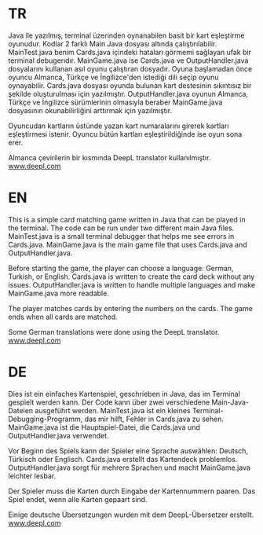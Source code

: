 # TR
Java ile yazılmış, terminal üzerinden oynanabilen basit bir kart eşleştirme oyunudur.
Kodlar 2 farklı Main Java dosyası altında çalıştırılabilir.
MainTest.java benim Cards.java içindeki hataları görmemi sağlayan ufak bir terminal debugerıdır.
MainGame.java ise Cards.java ve OutputHandler.java dosyalarını kullanan asıl oyunu çalıştıran dosyadır.
Oyuna başlamadan önce oyuncu Almanca, Türkçe ve İngilizce'den istediği dili seçip oyunu oynayabilir.
Cards.java dosyası oyunda bulunan kart destesinin sıkıntısız bir şekilde oluşturulması için yazılmıştır.
OutputHandler.java oyunun Almanca, Türkçe ve İngilizce sürümlerinin olmasıyla beraber MainGame.java dosyasının okunabilirliğini arttırmak için yazılmıştır.

Oyuncudan kartların üstünde yazan kart numaralarını girerek kartları eşleştirmesi istenir.
Oyuncu bütün kartları eşleştirildiğinde ise oyun sona erer.

Almanca çevirilerin bir kısmında DeepL translator kullanılmıştır.
www.deepl.com

# EN
This is a simple card matching game written in Java that can be played in the terminal.
The code can be run under two different main Java files.
MainTest.java is a small terminal debugger that helps me see errors in Cards.java.
MainGame.java is the main game file that uses Cards.java and OutputHandler.java.

Before starting the game, the player can choose a language: German, Turkish, or English.
Cards.java is written to create the card deck without any issues.
OutputHandler.java is written to handle multiple languages and make MainGame.java more readable.

The player matches cards by entering the numbers on the cards.
The game ends when all cards are matched.

Some German translations were done using the DeepL translator.
www.deepl.com

# DE
Dies ist ein einfaches Kartenspiel, geschrieben in Java, das im Terminal gespielt werden kann.
Der Code kann über zwei verschiedene Main-Java-Dateien ausgeführt werden.
MainTest.java ist ein kleines Terminal-Debugging-Programm, das mir hilft, Fehler in Cards.java zu sehen.
MainGame.java ist die Hauptspiel-Datei, die Cards.java und OutputHandler.java verwendet.

Vor Beginn des Spiels kann der Spieler eine Sprache auswählen: Deutsch, Türkisch oder Englisch.
Cards.java erstellt das Kartendeck problemlos.
OutputHandler.java sorgt für mehrere Sprachen und macht MainGame.java leichter lesbar.

Der Spieler muss die Karten durch Eingabe der Kartennummern paaren.
Das Spiel endet, wenn alle Karten gepaart sind.

Einige deutsche Übersetzungen wurden mit dem DeepL-Übersetzer erstellt.
www.deepl.com
